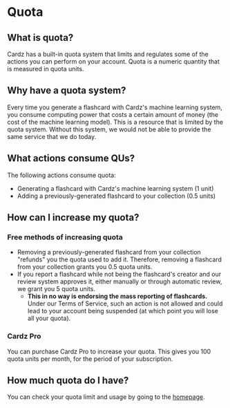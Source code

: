 # Quota

## What is quota?
Cardz has a built-in quota system that limits and regulates some of the actions you can perform on your account. Quota is a numeric quantity that is measured in quota units.

## Why have a quota system?
Every time you generate a flashcard with Cardz's machine learning system, you consume computing power that costs a certain amount of money (the cost of the machine learning model). This is a resource that is limited by the quota system. Without this system, we would not be able to provide the same service that we do today.

## What actions consume QUs?
The following actions consume quota:
- Generating a flashcard with Cardz's machine learning system (1 unit)
- Adding a previously-generated flashcard to your collection (0.5 units)

## How can I increase my quota?

### Free methods of increasing quota
- Removing a previously-generated flashcard from your collection "refunds" you the quota used to add it. Therefore, removing a flashcard from your collection grants you 0.5 quota units.
- If you report a flashcard while not being the flashcard's creator and our review system approves it, either manually or through automatic review, we grant you 5 quota units.
    - **This in no way is endorsing the mass reporting of flashcards.** Under our Terms of Service, such an action is not allowed and could lead to your account being suspended (at which point you will lose all your quota).

### Cardz Pro
You can purchase Cardz Pro to increase your quota. This gives you 100 quota units per month, for the period of your subscription.

## How much quota do I have?
You can check your quota limit and usage by going to the [homepage](https://app.cardz.srg.id.au/).
